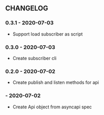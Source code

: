 ## CHANGELOG

### 0.3.1 - 2020-07-03

 - Support load subscriber as script

### 0.3.0 - 2020-07-03

 - Create subscriber cli

### 0.2.0 - 2020-07-02

 - Create publish and listen methods for api

###  - 2020-07-02

 - Create Api object from asyncapi spec
